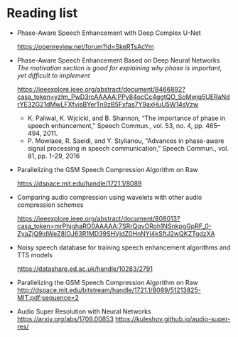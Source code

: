 # Reading list

-   Phase-Aware Speech Enhancement with Deep Complex U-Net 

    https://openreview.net/forum?id=SkeRTsAcYm

-   Phase-Aware Speech Enhancement Based on Deep Neural Networks 
    *The motivation section is good for explaining why phase is important, yet difficult to implement*
    
    https://ieeexplore.ieee.org/abstract/document/8466892?casa_token=yzlm_PwD3rcAAAAA:PPy84ocCc4ggtQO_SoMwjq5UERaNdrYE32G21dMwLFXfvisBYerTn9zB5Fxfas7Y9axHuU5W14sVzw
    
    - K. Paliwal, K. Wjcicki, and B. Shannon, “The importance of phase in speech enhancement,” Speech Commun., vol. 53, no. 4, pp. 465–494, 2011.
    - P. Mowlaee, R. Saeidi, and Y. Stylianou, “Advances in phase-aware signal processing in speech communication,” Speech Commun., vol. 81, pp. 1–29, 2016
    
-   Parallelizing  the  GSM  Speech  Compression  Algorithm  on  Raw

    https://dspace.mit.edu/handle/1721.1/8089

-   Comparing audio compression using wavelets with other audio compression schemes

    https://ieeexplore.ieee.org/abstract/document/808013?casa_token=mrPhjghaRO0AAAAA:7SRrQqvORoh1NSnkpgGpRF_0-ZyaZjQ9idWeZ8lOJ63R1MD39SHVjdZ0HnNYi4kSftJ2wQKZTgdzXA

-   Noisy speech database for training speech enhancement algorithms and TTS models

    https://datashare.ed.ac.uk/handle/10283/2791

- Parallelizing the GSM Speech Compression Algorithm on Raw
    http://dspace.mit.edu/bitstream/handle/1721.1/8089/51213825-MIT.pdf;sequence=2

- Audio Super Resolution with Neural Networks
    https://arxiv.org/abs/1708.00853
    https://kuleshov.github.io/audio-super-res/